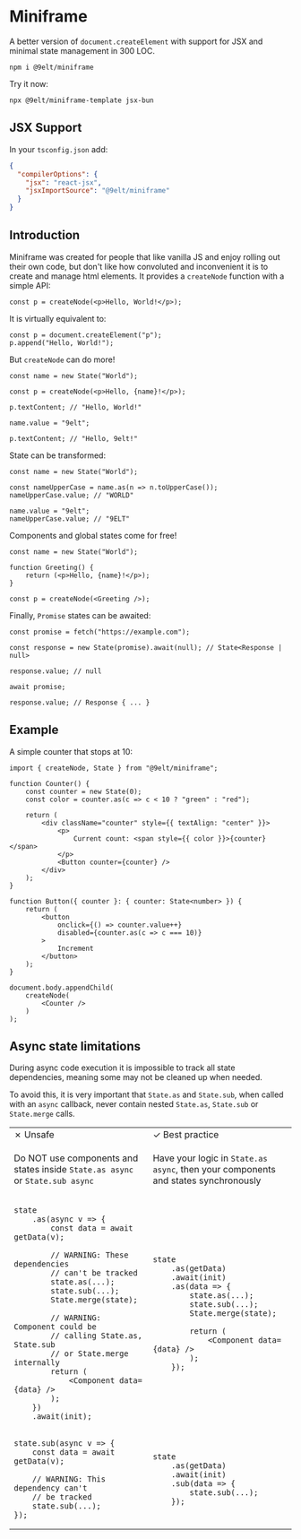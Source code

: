 # Miniframe

A better version of `document.createElement` with support for JSX and minimal state
management in 300 LOC.

```
npm i @9elt/miniframe
```

Try it now:

```
npx @9elt/miniframe-template jsx-bun
```

## JSX Support

In your `tsconfig.json` add:

```json
{
  "compilerOptions": {
    "jsx": "react-jsx",
    "jsxImportSource": "@9elt/miniframe"
  }
}
```

## Introduction

Miniframe was created for people that like vanilla JS and enjoy rolling out their own code,
but don't like how convoluted and inconvenient it is to create and manage html elements. It
provides a `createNode` function with a simple API:

```tsx
const p = createNode(<p>Hello, World!</p>);
```

It is virtually equivalent to:

```tsx
const p = document.createElement("p");
p.append("Hello, World!");
```

But `createNode` can do more!

```tsx
const name = new State("World");

const p = createNode(<p>Hello, {name}!</p>);

p.textContent; // "Hello, World!"

name.value = "9elt";

p.textContent; // "Hello, 9elt!"
```

State can be transformed:

```tsx
const name = new State("World");

const nameUpperCase = name.as(n => n.toUpperCase());
nameUpperCase.value; // "WORLD"

name.value = "9elt";
nameUpperCase.value; // "9ELT"
```

Components and global states come for free!

```tsx
const name = new State("World");

function Greeting() {
    return (<p>Hello, {name}!</p>);
}

const p = createNode(<Greeting />);
```

Finally, `Promise` states can be awaited:

```tsx
const promise = fetch("https://example.com");

const response = new State(promise).await(null); // State<Response | null>

response.value; // null

await promise;

response.value; // Response { ... }
```

## Example

A simple counter that stops at 10:

```tsx
import { createNode, State } from "@9elt/miniframe";

function Counter() {
    const counter = new State(0);
    const color = counter.as(c => c < 10 ? "green" : "red");

    return (
        <div className="counter" style={{ textAlign: "center" }}>
            <p>
                Current count: <span style={{ color }}>{counter}</span>
            </p>
            <Button counter={counter} />
        </div>
    );
}

function Button({ counter }: { counter: State<number> }) {
    return (
        <button
            onclick={() => counter.value++}
            disabled={counter.as(c => c === 10)}
        >
            Increment
        </button>
    );
}

document.body.appendChild(
    createNode(
        <Counter />
    )
);
```

## Async state limitations

During async code execution it is impossible to track all state dependencies,
meaning some may not be cleaned up when needed.

To avoid this, it is very important that `State.as` and `State.sub`, when called
with an `async` callback, never contain nested `State.as`, `State.sub` or `State.merge`
calls.

<table>
<tr><td>✗ Unsafe</td><td>✓ Best practice</td></tr>
<tr></tr>

<tr>
<td>

Do NOT use components and states inside `State.as async` or `State.sub async`

</td>
<td>

Have your logic in `State.as async`, then your components and states
synchronously

</td>
</tr>

<tr>
<td>

```tsx
state
    .as(async v => {
        const data = await getData(v);

        // WARNING: These dependencies
        // can't be tracked
        state.as(...);
        state.sub(...);
        State.merge(state);

        // WARNING: Component could be
        // calling State.as, State.sub
        // or State.merge internally
        return (
            <Component data={data} />
        );
    })
    .await(init);
```

</td>
<td>

```tsx
state
    .as(getData)
    .await(init)
    .as(data => {
        state.as(...);
        state.sub(...);
        State.merge(state);

        return (
            <Component data={data} />
        );
    });
```

</td>
</tr>

<tr></tr>

<tr>
<td>

```tsx
state.sub(async v => {
    const data = await getData(v);

    // WARNING: This dependency can't
    // be tracked
    state.sub(...);
});
```

</td>
<td>

```tsx
state
    .as(getData)
    .await(init)
    .sub(data => {
        state.sub(...);
    });
```

</td>
</tr>
</table>
